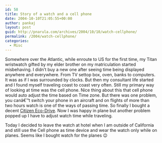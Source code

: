 ```yaml
---
id: 58
title: Story of a watch and a cell phone
date: 2004-10-10T21:05:55+00:00
author: pankaj
layout: post
guid: http://pnarula.com/archives/2004/10/10/watch-cellphone/
permalink: /2004/watch-cellphone/
categories:
  - Misc
---
```

Somewhere over the Atlantic, while enroute to US for the first time, my Titan wristwatch gifted by my elder brother on my matriculation started misbehaving. I didn&#8217;t buy a new one after seeing time being displayed anywhere and everywhere. From TV settop box, oven, banks to computers. It was as if I was surrounded by clocks. But then my consultant life started and I found myself traveling coast to coast very often. Still my primary way of looking at time was the cell phone. Nice thing about this that cell phone would auto adjust the time based on Time zone. But there was one problem, you canâ€™t switch your phone in an aircraft and on flights of more than two hours watch is one of the ways of passing time. So finally I bought a decent <a href="http://www.citizenwatch.com/collections/closer.asp?modelnumber=BW0090-56E" onclick="_gaq.push(['_trackEvent', 'outbound-article', 'http://www.citizenwatch.com/collections/closer.asp?modelnumber=BW0090-56E', 'Citizen Eco-Drive']);" >Citizen Eco-Drive</a>. Now I was happy in plane but another problem popped up I have to adjust watch time while traveling.

Today I decided to leave the watch at hotel when I am outside of California and still use the Cell phone as time device and wear the watch only while on planes. Seems like I bought watch for the planes 😉